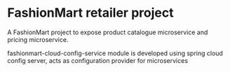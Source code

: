 # FashionMart retailer project
A FashionMart project to expose product catalogue microservice and pricing microservice.

fashionmart-cloud-config-service module is developed using spring cloud config server, acts as configuration provider for microservices

